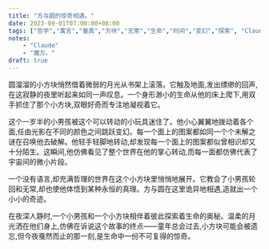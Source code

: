 ```yaml
---
title: "方与圆的惊奇相遇。"
date: 2023-09-01T07:00:00+08:00
tags: ["哲学","寓言","童真","方块","无常","生命","时间","变幻","探索", "Claude"]
notes:
    - "Claude"
    - "魔方。"
draft: true
---
```


圆溜溜的小方块悄然借着微弱的月光从书架上滚落。它触及地面,发出缥缈的回声,在这寂静的夜里听起来如同一声叹息。一个身形渺小的生命从他的床上爬下,用双手抓住了那个小方块,双眼好奇而专注地凝视着它。 

这个一岁半的小男孩被这个可以转动的小玩具迷住了。他小心翼翼地拨动着各个面,任由光影在不同的颜色之间跳跃变幻。每一个面上的图案都如同一个个未解之谜在召唤他去破解。他轻手轻脚地转动,却发现每一个面上的图案都似曾相识却又十分陌生。这瞬间,他仿佛看见了整个世界在他的掌心转动,而每一面都仿佛代表了宇宙间的微小片段。

一个没有语言,却充满哲理的世界在这个小方块里悄悄地展开。它教会了小男孩轮回和无常,却也使他体悟到某种永恒的真理。方与圆在这里诡异地相遇,造就出一个小小的奇迹。 

在夜深人静时,一个小男孩和一个小方块相伴着彼此探索着生命的奥秘。温柔的月光洒在他们身上,仿佛在诉说这个故事的终点——童年总会过去,小方块可能会被遗忘,但今夜戛然而止的那一刻,是生命中一份不可复得的惊奇。